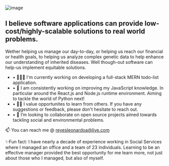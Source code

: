 ![image](https://github.com/Leonardo-Reyes-Munoz/Leonardo-Reyes-Munoz/assets/112450932/4bdee06c-9d0e-4861-b8c8-6378cf1c6459)

## I believe software applications can provide low-cost/highly-scalable solutions to real world problems. 

Wether helping us manage our day-to-day, or helping us reach our financial or health goals, to helping us analyze complex genetic data to help enhance our understanding of inherited diseases. Well though-out software can help-us implement equitable solutions. 

+ •   🧑🏾‍💻 I'm currently working on developing a full-stack MERN todo-list application. 
+ •   🌱 I am consistently working on improving my JavaScript knowledge. In particular around the React.js and Node.js runtime environment. Aiming to tackle the world of Python next!
+ •   🧑‍🏫 I value opportunites to learn from others. If you have any suggestions or feedback, please don't hesitate to reach out. 
+ •   👯 I’m looking to collaborate on open source projects aimed towards tackling social and environmental problems. 

📫 You can reach me @ reyesleonardoa@live.com

✨Fun fact: I have nearly a decade of experience working in Social Services where I managed an office and a team of 23 individuals. Learning to be an effective manager provided the best opportunity for me learn more, not just about those who I managed, but also of myself. 

